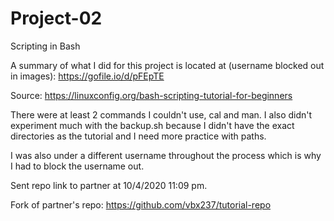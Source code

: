 # Project-02
Scripting in Bash

A summary of what I did for this project is located at (username blocked out in images): https://gofile.io/d/pFEpTE

Source: https://linuxconfig.org/bash-scripting-tutorial-for-beginners

There were at least 2 commands I couldn't use, cal and man. I also didn't experiment much with the backup.sh because I didn't have the exact directories as the tutorial and I need more practice with paths.

I was also under a different username throughout the process which is why I had to block the username out.

Sent repo link to partner at 10/4/2020 11:09 pm.

Fork of partner's repo: https://github.com/vbx237/tutorial-repo
